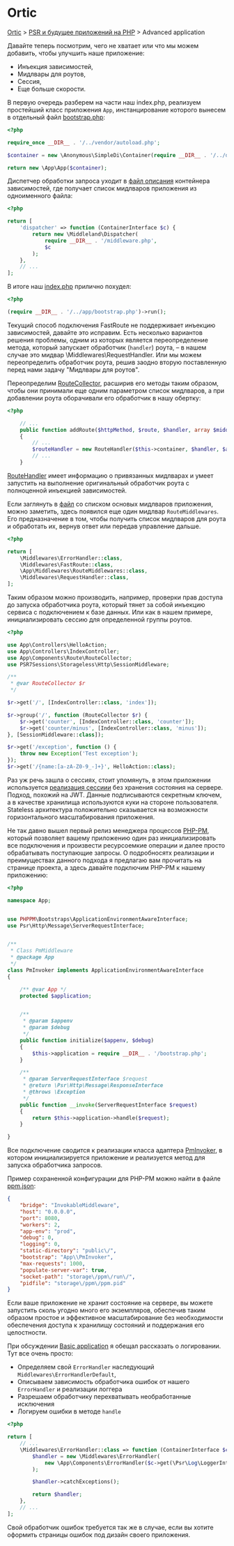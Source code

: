 # Ortic

[Ortic](../../README.md) > [PSR и будущее приложений на PHP](../README.md) > Advanced application

Давайте теперь посмотрим, чего не хватает или что мы можем добавить, чтобы улучшить наше приложение:

* Инъекция зависимостей,
* Мидлвары для роутов,
* Сессия,
* Еще больше скорости.

В первую очередь разберем на части наш index.php, реализуем простейший класс приложения `App`, инстанцирование которого 
вынесем в отдельный файл [bootstrap.php](app/bootstrap.php):

```php
<?php

require_once __DIR__ . '/../vendor/autoload.php';

$container = new \Anonymous\SimpleDi\Container(require __DIR__ . '/../definitions/di.php', true);

return new \App\App($container);
```

Диспетчер обработки запроса уходит в [файл описания](definitions/di.php) контейнера зависимостей, где получает список 
мидлваров приложения из одноименного файла:

```php
<?php

return [
    'dispatcher' => function (ContainerInterface $c) {
        return new \Middleland\Dispatcher(
            require __DIR__ . '/middleware.php',
            $c
        );
    },
    // ...
];
```

В итоге наш [index.php](public/index.php) прилично похудел:

```php
<?php

(require __DIR__ . '/../app/bootstrap.php')->run();
```

Текущий способ подключения FastRoute не поддерживает инъекцию зависимостей, давайте это исправим. Есть несколько 
вариантов решения проблемы, одним из которых является переопределение метода, который запускает обработчик (`handler`) 
роута, – в нашем случае это мидвар \Middlewares\RequestHandler. Или мы можем переопределить обработчик роута, решив
заодно вторую поставленную перед нами задачу "Мидлвары для роутов".

Переопределим [RouteCollector](app/Components/Route/RouteCollector.php), расширив его методы таким образом, чтобы они 
принимали еще одним параметром список мидлваров, а при добавлении роута оборачивали его обработчик в нашу обертку:

```php
<?php

    // ...
    public function addRoute($httpMethod, $route, $handler, array $middlewares = [])
    {
        // ...
        $routeHandler = new RouteHandler($this->container, $handler, $arguments, $routeMiddlewares);
        // ...
    }
```

[RouteHandler](app/Components/Route/RouteCollector.php) имеет информацию о привязанных мидлварах и умеет запустить на 
выполнение оригинальный обработчик роута с полноценной инъекцией зависимостей.

Если заглянуть в [файл](definitions/middleware.php) со списком основых мидлваров приложения, можно заметить, здесь 
появился еще один мидлвар `RouteMiddlewares`. Его предназначение в том, чтобы получить список мидлваров для роута и 
обработать их, вернув ответ или передав управление дальше. 

```php
<?php

return [
    \Middlewares\ErrorHandler::class,
    \Middlewares\FastRoute::class,
    \App\Middlewares\RouteMiddlewares::class,
    \Middlewares\RequestHandler::class,
];
```

Таким образом можно производить, например, проверки прав доступа до запуска обработчика роута, который тянет за собой 
инъекцию сервиса с подключением к базе данных. Или как в нашем примере, инициализировать сессию для определенной группы
роутов.

```php
<?php

use App\Controllers\HelloAction;
use App\Controllers\IndexController;
use App\Components\Route\RouteCollector;
use PSR7Sessions\Storageless\Http\SessionMiddleware;

/**
 * @var RouteCollector $r
 */

$r->get('/', [IndexController::class, 'index']);

$r->group('/', function (RouteCollector $r) {
    $r->get('counter', [IndexController::class, 'counter']);
    $r->get('counter/minus', [IndexController::class, 'minus']);
}, [SessionMiddleware::class]);

$r->get('/exception', function () {
    throw new Exception('Test exception');
});
$r->get('/{name:[a-zA-Z0-9_-]+}', HelloAction::class);
```

Раз уж речь зашла о сессиях, стоит упомянуть, в этом приложении используется 
[реализация сессиии](https://github.com/psr7-sessions/storageless) без хранения состояния на сервере. Подход, похожий на 
JWT. Данные подписываются секретным ключем, а в качестве хранилища используются куки на стороне пользователя. Stateless 
архитектура положительно сказывается на возможности горизонтального масштабирования приложения. 

Не так давно вышел первый релиз менеджера процессов [PHP-PM](https://github.com/php-pm/php-pm), который позволяет
вашему приложению один раз инициализировать все подключения и произвести ресурсоемкие операции и далее просто 
обрабатывать поступающие запросы. О подробносятх реализации и преимуществах данного подхода я предлагаю вам прочитать на 
странице проекта, а здесь давайте подключим PHP-PM к нашему приложению:

```php
<?php

namespace App;


use PHPPM\Bootstraps\ApplicationEnvironmentAwareInterface;
use Psr\Http\Message\ServerRequestInterface;


/**
 * Class PmMiddleware
 * @package App
 */
class PmInvoker implements ApplicationEnvironmentAwareInterface
{

    /** @var App */
    protected $application;


    /**
     * @param $appenv
     * @param $debug
     */
    public function initialize($appenv, $debug)
    {
        $this->application = require __DIR__ . '/bootstrap.php';
    }

    /**
     * @param ServerRequestInterface $request
     * @return \Psr\Http\Message\ResponseInterface
     * @throws \Exception
     */
    public function __invoke(ServerRequestInterface $request)
    {
        return $this->application->handle($request);
    }

}
```

Все подключение сводится к реализации класса адаптера [PmInvoker](app/PmInvoker.php), в котором инициализируется 
приложение и реализуется метод для запуска обработчика запросов.

Пример сохраненной конфигурации для PHP-PM можно найти в файле [ppm.json](ppm.json):

```json
{
    "bridge": "InvokableMiddleware",
    "host": "0.0.0.0",
    "port": 8080,
    "workers": 2,
    "app-env": "prod",
    "debug": 0,
    "logging": 0,
    "static-directory": "public\/",
    "bootstrap": "App\\PmInvoker",
    "max-requests": 1000,
    "populate-server-var": true,
    "socket-path": "storage\/ppm\/run\/",
    "pidfile": "storage\/ppm\/ppm.pid"
}
``` 

Если ваше приложение не хранит состояние на сервере, вы можете запустить сколь угодно много его экземпляров, обеспечив
таким образом простое и эффективное масштабирование без необходимости обеспечения доступа к хранилищу состояний и 
поддержания его целостности.

При обсуждении [Basic application](../basic/README.md) я обещал рассказать о логировании. Тут все очень просто: 
* Определяем свой `ErrorHandler` наследующий `Middlewares\ErrorHandlerDefault`,
* Описываем зависимость обработчика ошибок от нашего `ErrorHandler` и реализации логгера
* Разрешаем обработчику перехватывать необработанные исключения
* Логируем ошибки в методе `handle`

```php
<?php

return [
    // ...
    \Middlewares\ErrorHandler::class => function (ContainerInterface $c) {
        $handler = new \Middlewares\ErrorHandler(
            new \App\Components\ErrorHandler($c->get(\Psr\Log\LoggerInterface::class))
        );

        $handler->catchExceptions();

        return $handler;
    },
    // ...
];
```

Свой обработчик ошибок требуется так же в случае, если вы хотите оформить страницы ошибок под дизайн своего приложения.